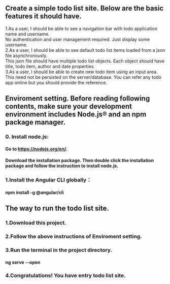 ## Create a simple todo list site. Below are the basic features it should have.

 1.As a user, I should be able to see a navigation bar with todo application name and username. </br>
No authentication and user management required. Just display some username.</br>
 2.As a user, I should be able to see default todo list items loaded from a json file asynchronously. </br>
This json file should have multiple todo list objects. Each object should have title, todo item, author and date properties.</br>
 3.As a user, I should be able to create new todo item using an input area. </br>
This need not be persisted on the server/database. You can refer any todo app online but you should provide the reference.</br>

## Enviroment setting. Before reading following contents, make sure your development environment includes Node.js® and an npm package manager.
### 0. Install node.js:
#### Go to https://nodejs.org/en/.
#### Download the installation package. Then double click the installation package and follow the instruction to install node.js.
### 1.Install the Angular CLI globally：
#### npm install -g @angular/cli

## The way to run the todo list site.
### 1.Download this project.
### 2.Follow the above instructions of Enviroment setting.
### 3.Run the terminal in the project directory.
#### ng serve --open
### 4.Congratulations! You have entry todo list site.